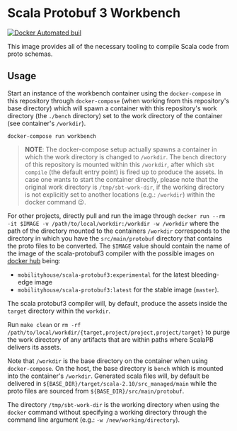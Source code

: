 # Scala Protobuf 3 Workbench

[![Docker Automated buil](https://img.shields.io/docker/automated/mobilityhouse/scala-protobuf3.svg)](https://hub.docker.com/r/mobilityhouse/scala-protobuf3/) 

This image provides all of the necessary tooling to compile Scala code from
proto schemas.

## Usage

Start an instance of the workbench container using the `docker-compose` in this
repository through `docker-compose` (when working from this repository's base
directory) which will spawn a container with this repository's work directory
(the `./bench` directory) set to the work directory of the container (see
container's `/workdir`).

`docker-compose run workbench`

> **NOTE**: The docker-compose setup actually spawns a container in which
the work directory is changed to `/workdir`. The `bench` directory of this
repository is mounted within this `/workdir`, after which `sbt compile` (the
default entry point) is fired up to produce the assets. In case one wants to
start the container directly, please note that the original work directory is
`/tmp/sbt-work-dir`, if the working directory is not explicitly set to another
locations (e.g.: `/workdir`) within the docker command :wink:.

For other projects, directly pull and run the image through
`docker run --rm -it $IMAGE -v /path/to/local/workdir:/workdir -w /workdir`
where the path of the directory mounted to the containers `/workdir` corresponds
to the directory in which you have the `src/main/protobuf` directory that
contains the proto files to be converted. The `$IMAGE` value should contain the
name of the image of the scala-protobuf3 compiler with the possible images on
[docker hub](https://hub.docker.com/r/mobilityhouse/scala-protobuf3/builds/)
being:

 - `mobilityhouse/scala-protobuf3:experimental` for the latest bleeding-edge image
 - `mobilityhouse/scala-protobuf3:latest` for the stable image (`master`).


The scala protobuf3 compiler will, by default, produce the assets inside the
`target` directory within the `workdir`.

Run `make clean` or `rm -rf /path/to/local/workdir/{target,project/project,project/target}`
to purge the work directory of any artifacts that are within paths where
ScalaPB delivers its assets.

Note that `/workdir` is the base directory on the container when using
`docker-compose`. On the host, the base directory is `bench` which is
mounted into the container's `/workdir`. Generated scala files will, by default
be delivered in `${BASE_DIR}/target/scala-2.10/src_managed/main` while the proto
files are sourced from `${BASE_DIR}/src/main/protobuf`.

The directory `/tmp/sbt-work-dir` is the working directory when using
the `docker` command without specifying a working directory through the
command line argument (e.g.: `-w /new/working/directory`).

